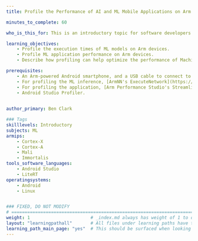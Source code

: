 ```yaml
---
title: Profile the Performance of AI and ML Mobile Applications on Arm

minutes_to_complete: 60

who_is_this_for: This is an introductory topic for software developers who want to learn how to profile the performance of Machine Learning (ML) models running on Arm devices.

learning_objectives: 
    - Profile the execution times of ML models on Arm devices.
    - Profile ML application performance on Arm devices.
    - Describe how profiling can help optimize the performance of Machine Learning applications.

prerequisites:
    - An Arm-powered Android smartphone, and a USB cable to connect to it.
    - For profiling the ML inference, [ArmNN's ExecuteNetwork](https://github.com/ARM-software/armnn/releases).
    - For profiling the application, [Arm Performance Studio's Streamline](https://developer.arm.com/Tools%20and%20Software/Arm%20Performance%20Studio).
    - Android Studio Profiler.
  

author_primary: Ben Clark

### Tags
skilllevels: Introductory
subjects: ML
armips:
    - Cortex-X
    - Cortex-A
    - Mali
    - Immortalis
tools_software_languages:
    - Android Studio
    - LiteRT
operatingsystems:
    - Android
    - Linux


### FIXED, DO NOT MODIFY
# ================================================================================
weight: 1                       # _index.md always has weight of 1 to order correctly
layout: "learningpathall"       # All files under learning paths have this same wrapper
learning_path_main_page: "yes"  # This should be surfaced when looking for related content. Only set for _index.md of learning path content.
---
```

